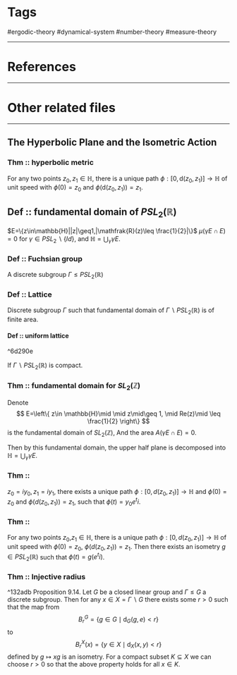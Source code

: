 # Tags
#ergodic-theory #dynamical-system #number-theory #measure-theory 

---

# References


---


# Other related files


---






## The Hyperbolic Plane and the Isometric Action

### Thm :: hyperbolic metric
For any two points $z_{0},z_{1}\in\mathbb{H}$, there is a unique path $\phi:[0,\text{d}(z_{0},z_{1})]\rightarrow\mathbb{H}$ of unit speed with $\phi(0)=z_{0}$ and $\phi(\text{d}(z_{0},z_{1}))=z_{1}$.

## Def :: fundamental domain of $PSL_{2}(\mathbb{R})$
 $E=\{z\in\mathbb{H}||z|\geq1,|\mathfrak{R}(z)\leq \frac{1}{2}|\}$ 
$\mu(\gamma E\cap E)=0$ for $\gamma\in PSL_{2}\backslash\{Id\}$, and $\mathbb{H}=\bigcup_{\gamma}\gamma E$.


### Def :: Fuchsian group
A discrete subgroup $\Gamma\leq PSL_{2}(\mathbb{R})$

### Def :: Lattice
Discrete subgroup $\Gamma$ such that fundamental domain of $\Gamma\backslash PSL_{2}(\mathbb{R})$ is of finite area.

#### Def :: uniform lattice

^6d290e

If $\Gamma\backslash PSL_{2}(\mathbb{R})$ is compact.

### Thm :: fundamental domain for $SL_{2}(\mathbb{Z})$
Denote $$
E=\left\{  z\in \mathbb{H}\mid \mid z\mid\geq 1, \mid Re(z)\mid \leq \frac{1}{2}  \right\}
$$
is the fundamental domain of $SL_{2}(\mathbb{Z})$, And the area $A(\gamma E\cap E)=0$. 

Then by this fundamental domain, the upper half plane is decomposed into $\mathbb{H}=\bigcup_{\gamma}\gamma E$. 

### Thm ::
$z_{0}=iy_{0}, z_{1}=iy_{1}$, there exists a unique path $\phi:[0,d(z_{0},z_{1})]\rightarrow \mathbb{H}$ and $\phi(0)=z_{0}$ and $\phi(d(z_{0},z_{1}))=z_{1}$, such that  $\phi(t)=y_{0}e^{t}i$.


### Thm :: 
For any two points $z_{0}$,$z_{1}\in\mathbb{H}$, there is a unique path $\phi:[0,d(z_{0},z_{1})]\rightarrow\mathbb{H}$ of unit speed with $\phi(0)=z_{0}$, $\phi(d(z_{0},z_{1}))=z_{1}$. Then there exists an isometry $g\in PSL_{2}(\mathbb{R})$ such that  $\phi(t)=g(e^{t}i)$. 



### Thm :: Injective radius

^132adb
Proposition 9.14. Let $G$ be a closed linear group and $\Gamma \leqslant G$ a discrete subgroup. Then for any $x \in X=\Gamma \backslash G$ there exists some $r>0$ such that the map from
$$
B_r^G=\left\{g \in G \mid \mathrm{d}_G(g, e)<r\right\}
$$
to
$$
B_r^X(x)=\left\{y \in X \mid \mathrm{d}_X(x, y)<r\right\}
$$
defined by $g \mapsto x g$ is an isometry. For a compact subset $K \subseteq X$ we can choose $r>0$ so that the above property holds for all $x \in K$.



